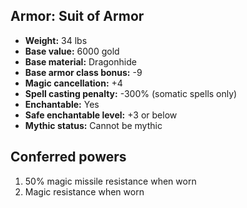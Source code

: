 ## Armor: Suit of Armor
- **Weight:** 34 lbs
- **Base value:** 6000 gold
- **Base material:** Dragonhide
- **Base armor class bonus:** -9
- **Magic cancellation:** +4
- **Spell casting penalty:** -300% (somatic spells only)
- **Enchantable:** Yes
- **Safe enchantable level:** +3 or below
- **Mythic status:** Cannot be mythic
## Conferred powers
1. 50% magic missile resistance when worn
2. Magic resistance when worn
